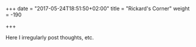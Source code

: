 +++
date = "2017-05-24T18:51:50+02:00"
title = "Rickard's Corner"
weight = -190

+++

Here I irregularly post thoughts, etc.
